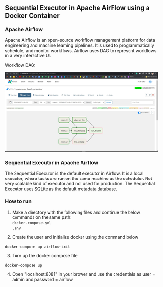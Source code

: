 ## Sequential Executor in Apache AirFlow using a Docker Container

### Apache Airflow

Apache Airflow is an open-source workflow management platform for data engineering and machine learning pipelines. It is used to programmatically schedule, and monitor workflows. Airflow uses DAG to represent workflows in a very interactive UI.

Workflow DAG:

![WORKFLOW_DAG](https://github.com/saheen619/Airflow-SequentialExecutor-using-Docker/blob/main/Documentation/Snips/DAG%20Running.JPG?raw=true)

### Sequential Executor in Apache Airflow   

The Sequential Executor is the default executor in Airflow. It is a local executor, where tasks are run on the same machine as the scheduler. Not very scalable kind of executor and not used for production. The Sequential Executor uses SQLite as the default metadata database.

### How to run   

1. Make a directory with the following files and continue the below commands on the same path:   
`docker-compose.yml`   
`.env`   

2. Create the user and initialize docker using the command below
```
docker-compose up airflow-init
```
3. Turn up the docker compose file
```
docker-compose up
```
4. Open "localhost:8081" in your brower and use the credentials as user = admin and password = airflow
